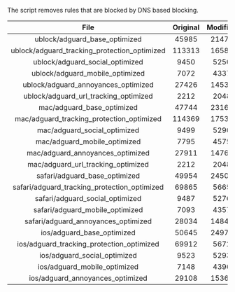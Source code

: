 The script removes rules that are blocked by DNS based blocking.


| File | Original | Modified |
|:----:|:-----:|:-----:|
| ublock/adguard_base_optimized | 45985 | 21478 |
| ublock/adguard_tracking_protection_optimized | 113313 | 16580 |
| ublock/adguard_social_optimized | 9450 | 5250 |
| ublock/adguard_mobile_optimized | 7072 | 4337 |
| ublock/adguard_annoyances_optimized | 27426 | 14536 |
| ublock/adguard_url_tracking_optimized | 2212 | 2048 |
| mac/adguard_base_optimized | 47744 | 23163 |
| mac/adguard_tracking_protection_optimized | 114369 | 17539 |
| mac/adguard_social_optimized | 9499 | 5290 |
| mac/adguard_mobile_optimized | 7795 | 4575 |
| mac/adguard_annoyances_optimized | 27911 | 14769 |
| mac/adguard_url_tracking_optimized | 2212 | 2048 |
| safari/adguard_base_optimized | 49954 | 24509 |
| safari/adguard_tracking_protection_optimized | 69865 | 5665 |
| safari/adguard_social_optimized | 9487 | 5276 |
| safari/adguard_mobile_optimized | 7093 | 4357 |
| safari/adguard_annoyances_optimized | 28034 | 14842 |
| ios/adguard_base_optimized | 50645 | 24972 |
| ios/adguard_tracking_protection_optimized | 69912 | 5672 |
| ios/adguard_social_optimized | 9523 | 5293 |
| ios/adguard_mobile_optimized | 7148 | 4396 |
| ios/adguard_annoyances_optimized | 29108 | 15368 |